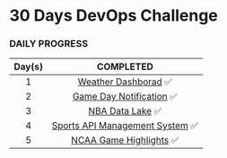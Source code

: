 # 30 Days DevOps Challenge 


### DAILY PROGRESS 

<!-- <details>
  <summary> CLICK TO EXPAND </summary> -->

| Day(s) | COMPLETED |
| :---: | :---:|
|1 |  [Weather Dashborad](./Day01/src/README.md) ✅ |
|2 |  [Game Day Notification](./Day02/src/README.md) ✅ |
|3 |  [NBA Data Lake](./Day03/src/README.md) ✅ |
|4 |  [Sports API Management System](./Day04/README.md) ✅ |
|5 |  [NCAA Game Highlights](./Day04/README.md) ✅ |

<!-- </details> -->